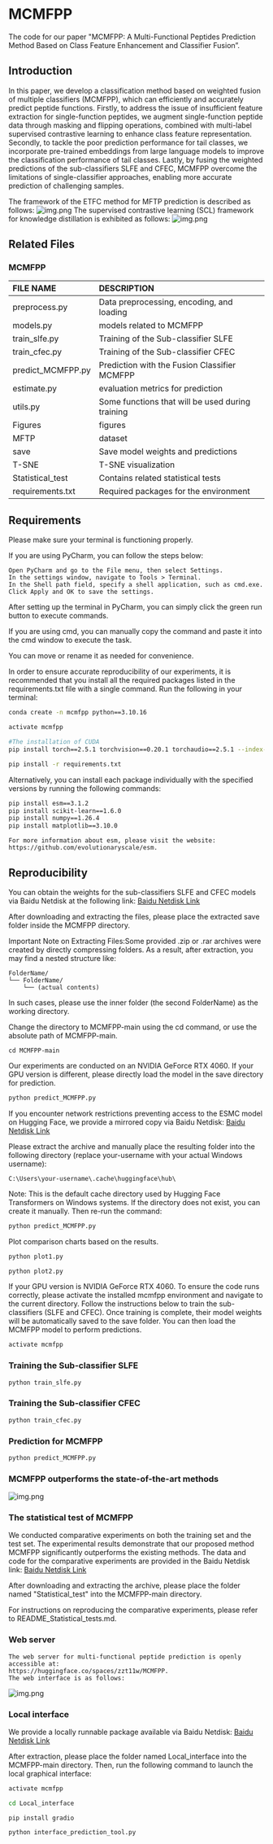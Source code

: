 # MCMFPP  
The code for our paper "MCMFPP: A Multi-Functional Peptides Prediction Method Based on Class Feature Enhancement and Classifier Fusion”.   

## Introduction
In this paper, we develop a classification method based on weighted fusion of multiple classifiers (MCMFPP), which can efficiently and accurately predict peptide functions. Firstly, to address the issue of insufficient feature extraction for single-function peptides, we augment single-function peptide data through masking and flipping operations, combined with multi-label supervised contrastive learning to enhance class feature representation. Secondly, to tackle the poor prediction performance for tail classes, we incorporate pre-trained embeddings from large language models to improve the classification performance of tail classes. Lastly, by fusing the weighted predictions of the sub-classifiers SLFE and CFEC, MCMFPP overcome the limitations of single-classifier approaches, enabling more accurate prediction of challenging samples. 

The framework of the ETFC method for MFTP prediction is described as follows:
![img.png](Figures/mcmfpp_framework.png)
The supervised contrastive learning (SCL)  framework for knowledge distillation is exhibited as follows:
![img.png](Figures/scl_framework.png)

## Related Files
### MCMFPP

| FILE NAME         | DESCRIPTION                                      |
|:------------------|:-------------------------------------------------|
| preprocess.py     | Data preprocessing, encoding, and loading        |
| models.py         | models related to MCMFPP                         |
| train_slfe.py     | Training of the Sub-classifier SLFE              |
| train_cfec.py     | Training of the Sub-classifier CFEC              |
| predict_MCMFPP.py | Prediction with the Fusion Classifier MCMFPP     |
| estimate.py       | evaluation metrics for prediction                |
| utils.py          | Some functions that will be used during training |
| Figures           | figures                                          |
| MFTP              | dataset                                          |
| save              | Save model weights and predictions               |
| T-SNE             | T-SNE visualization                              |
| Statistical_test  | Contains related statistical tests               |
| requirements.txt  | Required packages for the environment            |

## Requirements
Please make sure your terminal is functioning properly. 

If you are using PyCharm, you can follow the steps below:
```
Open PyCharm and go to the File menu, then select Settings.
In the settings window, navigate to Tools > Terminal.
In the Shell path field, specify a shell application, such as cmd.exe.
Click Apply and OK to save the settings.
```
After setting up the terminal in PyCharm, you can simply click the green run button to execute commands.

If you are using cmd, you can manually copy the command and paste it into the cmd window to execute the task.

You can move or rename it as needed for convenience.


In order to ensure accurate reproducibility of our experiments, it is recommended that you install all the required packages listed in the requirements.txt file with a single command. Run the following in your terminal:
```bash
conda create -n mcmfpp python==3.10.16
```
```bash
activate mcmfpp
```
```bash
#The installation of CUDA
pip install torch==2.5.1 torchvision==0.20.1 torchaudio==2.5.1 --index-url https://download.pytorch.org/whl/cu124
```
```bash
pip install -r requirements.txt
```
Alternatively, you can install each package individually with the specified versions by running the following commands:
```bash
pip install esm==3.1.2  
pip install scikit-learn==1.6.0  
pip install numpy==1.26.4  
pip install matplotlib==3.10.0
```
```
For more information about esm, please visit the website: 
https://github.com/evolutionaryscale/esm.
```
## Reproducibility   
You can obtain the weights for the sub-classifiers SLFE and CFEC models via Baidu Netdisk at the following link:
[Baidu Netdisk Link](https://pan.baidu.com/s/1-dMiKYdjLaAlw6vL3qElYQ?pwd=0000)

After downloading and extracting the files, please place the extracted save folder inside the MCMFPP directory.

Important Note on Extracting Files:Some provided .zip or .rar archives were created by directly compressing folders.
As a result, after extraction, you may find a nested structure like:
```
FolderName/
└── FolderName/
    └── (actual contents)
```
In such cases, please use the inner folder (the second FolderName) as the working directory.

Change the directory to MCMFPP-main using the cd command, or use the absolute path of MCMFPP-main.
```
cd MCMFPP-main
```


Our experiments are conducted on an NVIDIA GeForce RTX 4060. If your GPU version is different, please directly load the model in the save directory for prediction.
```bash
python predict_MCMFPP.py
```
If you encounter network restrictions preventing access to the ESMC model on Hugging Face, we provide a mirrored copy via Baidu Netdisk:
[Baidu Netdisk Link](https://pan.baidu.com/s/1tineNNuJFKgYSWUIxT3l5A?pwd=0000)

Please extract the archive and manually place the resulting folder into the following directory (replace your-username with your actual Windows username):
```
C:\Users\your-username\.cache\huggingface\hub\
```
Note: This is the default cache directory used by Hugging Face Transformers on Windows systems.
If the directory does not exist, you can create it manually.
Then re-run the command:

```bash
python predict_MCMFPP.py
```

Plot comparison charts based on the results.
```bash
python plot1.py
```
```bash
python plot2.py
```

If your GPU version is NVIDIA GeForce RTX 4060. To ensure the code runs correctly, please activate the installed mcmfpp environment and navigate to the current directory. Follow the instructions below to train the sub-classifiers (SLFE and CFEC). Once training is complete, their model weights will be automatically saved to the save folder. You can then load the MCMFPP model to perform predictions.
```bash
activate mcmfpp
```
### Training the Sub-classifier SLFE
```bash
python train_slfe.py
```

### Training the Sub-classifier CFEC
```bash
python train_cfec.py
```

### Prediction for MCMFPP
```bash
python predict_MCMFPP.py
```

### MCMFPP outperforms the state-of-the-art methods  
![img.png](Figures/model_evaluation.jpg)

### The statistical test of MCMFPP
We conducted comparative experiments on both the training set and the test set. The experimental results demonstrate that our proposed method MCMFPP significantly outperforms the existing methods.
The data and code for the comparative experiments are provided in the Baidu Netdisk link:
[Baidu Netdisk Link](https://pan.baidu.com/s/1bWClkEWQnd9ieZ3rPUV0Hw?pwd=0000)

After downloading and extracting the archive, please place the folder named "Statistical_test" into the MCMFPP-main directory.

For instructions on reproducing the comparative experiments, please refer to README_Statistical_tests.md.


### Web server
```
The web server for multi-functional peptide prediction is openly accessible at:
https://huggingface.co/spaces/zzt11w/MCMFPP.
The web interface is as follows:
```
![img.png](Figures/web-interface.png)

### Local interface
We provide a locally runnable package available via Baidu Netdisk: [Baidu Netdisk Link](https://pan.baidu.com/s/15jCo1vb8a7zgz6pE5LiTqg?pwd=0000)

After extraction, please place the folder named Local_interface into the MCMFPP-main directory.
Then, run the following command to launch the local graphical interface:
```bash
activate mcmfpp
```
```bash
cd Local_interface
```
```
pip install gradio
```
```
python interface_prediction_tool.py
```